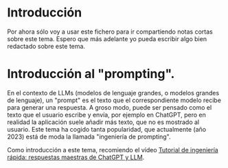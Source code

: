 # Introducción

Por ahora sólo voy a usar este fichero para ir compartiendo notas cortas sobre este tema. Espero que más adelante yo pueda escribir algo bien redactado sobre este tema.

# Introducción al "prompting".
En el contexto de LLMs (modelos de lenguaje grandes, o modelos grandes de lenguaje), un "prompt" es el texto que el correspondiente modelo recibe para generar una respuesta. A groso modo, puede ser pensado como el texto que 
el usuario escribe y envía, por ejemplo en ChatGPT, pero en realidad la aplicación suele añadir más texto, que no es mostrado al usuario. Este tema ha cogido tanta popularidad, que actualmente (año 2023) está de moda la 
llamada "ingeniería de prompting".

Como introducción a este tema, recomiendo el vídeo [Tutorial de ingeniería rápida: respuestas maestras de ChatGPT y LLM](https://www.youtube.com/watch?v=_ZvnD73m40o).
